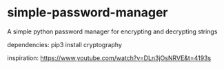 # simple-password-manager
A simple python password manager for encrypting and decrypting strings

dependencies:
pip3 install cryptography

inspiration:
https://www.youtube.com/watch?v=DLn3jOsNRVE&t=4193s
